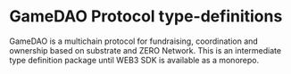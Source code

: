 # GameDAO Protocol type-definitions

GameDAO is a multichain protocol for fundraising, coordination and ownership based on substrate and ZERO Network.
This is an intermediate type definition package until WEB3 SDK is available as a monorepo.
